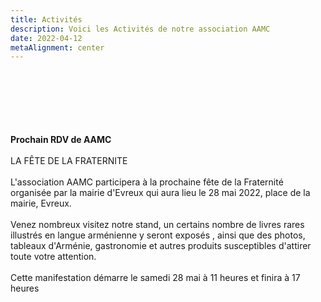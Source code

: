 ```yaml
---
title: Activités
description: Voici les Activités de notre association AAMC
date: 2022-04-12
metaAlignment: center
---
```

\
\
\
\
\
\
**Prochain RDV de AAMC** \
\
LA FÊTE DE LA FRATERNITE \
\
L'association AAMC participera à la prochaine fête de la Fraternité organisée par la mairie d'Evreux qui aura lieu le 28 mai 2022, place de la mairie, Evreux.\
\
Venez nombreux visitez notre stand, un certains nombre de livres rares illustrés en langue arménienne y seront exposés , ainsi que des photos, tableaux d'Arménie, gastronomie et autres produits susceptibles d'attirer toute votre attention.\
\
Cette manifestation démarre le samedi 28 mai à 11 heures et finira à 17 heures